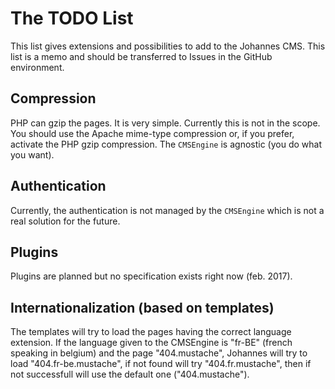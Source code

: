 # The TODO List

This list gives extensions and possibilities to add
to the Johannes CMS. This list is a memo and should be transferred
to Issues in the GitHub environment.

## Compression

PHP can gzip the pages. It is very simple. Currently this is not
in the scope. You should use the Apache mime-type compression
or, if you prefer, activate the PHP gzip compression. The `CMSEngine`
is agnostic (you do what you want).


## Authentication

Currently, the authentication is not managed by the `CMSEngine`
which is not a real solution for the future.

## Plugins

Plugins are planned but no specification exists right now (feb. 2017).


## Internationalization (based on templates)

The templates will try to load the pages having the correct language
extension. If the language given to the CMSEngine is "fr-BE" (french
speaking in belgium) and the page "404.mustache",
Johannes will try to load "404.fr-be.mustache", if not found
will try "404.fr.mustache", then if not successfull will use the
default one ("404.mustache").





